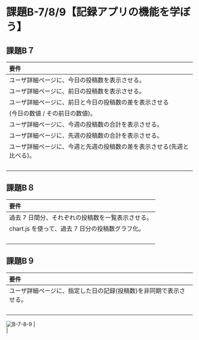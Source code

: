 # 課題B-7/8/9【記録アプリの機能を学ぼう】
## 課題B７
|要件|
|:----|
| ユーザ詳細ページに、今日の投稿数を表示させる。|
| ユーザ詳細ページに、前日の投稿数を表示させる。|
| ユーザ詳細ページに、前日と今日の投稿数の差を表示させる<br>
(今日の数値 / その前日の数値)。|
| ユーザ詳細ページに、今週の投稿数の合計を表示させる。|
| ユーザ詳細ページに、先週の投稿数の合計を表示させる。|
| ユーザ詳細ページに、今週と先週の投稿数の差を表示させる(先週と比べる)。|
|<br>|

## 課題B８
|要件|
|:----|
| 過去 7 日間分、それぞれの投稿数を一覧表示させる。|
| chart.js を使って、過去 7 日分の投稿数グラフ化。|
|<br>|

## 課題B９
|要件|
|:----|
| ユーザ詳細ページに、指定した日の記録(投稿数)を非同期で表示させる。|
|<br>|
![B-7-8-9](https://user-images.githubusercontent.com/124852092/242296184-a87f02f8-cd67-4c27-905f-07d7bd33a139.gif)
|<br>|